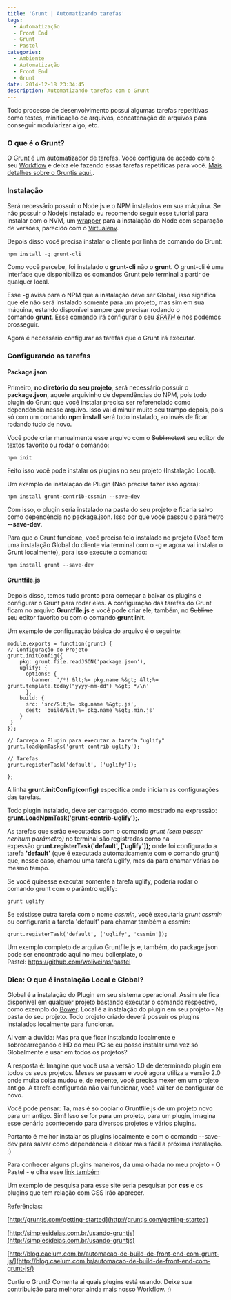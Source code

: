 ```yaml
---
title: 'Grunt | Automatizando tarefas'
tags:
  - Automatização
  - Front End
  - Grunt
  - Pastel
categories:
  - Ambiente
  - Automatização
  - Front End
  - Grunt
date: 2014-12-18 23:34:45
description: Automatizando tarefas com o Grunt
---
```


Todo processo de desenvolvimento possui algumas tarefas repetitivas como testes, minificação de arquivos, concatenação de arquivos para conseguir modularizar algo, etc.<!--more-->

### O que é o Grunt?

O Grunt é um automatizador de tarefas. Você configura de acordo com o seu [Workflow](https://pt.wikipedia.org/wiki/Fluxo_de_trabalho "Fluxo de trabalho") e deixa ele fazendo essas tarefas repetificas para você. [Mais detalhes sobre o Gruntjs aqui.](http://gruntjs.com/ "Gruntjs").

### Instalação

Será necessário possuir o Node.js e o NPM instalados em sua máquina. Se não possuir o Nodejs instalado eu recomendo seguir esse tutorial para instalar com o NVM, um [wrapper](https://pt.wikipedia.org/wiki/Wrapper "O que é um Wrapper") para a instalação do Node com separação de versões, parecido com o [Virtualenv](https://virtualenv.pypa.io "Virtualenv Python").

Depois disso você precisa instalar o cliente por linha de comando do Grunt:

```
npm install -g grunt-cli
```

Como você percebe, foi instalado o **grunt-cli** não o **grunt**. O grunt-cli é uma interface que disponibiliza os comandos Grunt pelo terminal a partir de qualquer local.

Esse **-g** avisa para o NPM que a instalação deve ser Global, isso significa que ele não será instalado somente para um projeto, mas sim em sua máquina, estando disponível sempre que precisar rodando o comando **grunt**. Esse comando irá configurar o seu *[$PATH](http://www.vivaolinux.com.br/artigo/O-que-e-PATH-como-funciona-e-como-trabalhar-com-ele "O que é $PATH")* e nós podemos prosseguir.

Agora é necessário configurar as tarefas que o Grunt irá executar.

### Configurando as tarefas

#### Package.json

Primeiro, **no diretório do seu projeto**, será necessário possuir o **package.json**, aquele arquivinho de dependências do NPM, pois todo plugin do Grunt que você instalar precisa ser referenciado como dependência nesse arquivo. Isso vai diminuir muito seu trampo depois, pois só com um comando **npm install** será tudo instalado, ao invés de ficar rodando tudo de novo.

Você pode criar manualmente esse arquivo com o ~~Sublimetext~~ seu editor de textos favorito ou rodar o comando:

```
npm init
```

Feito isso você pode instalar os plugins no seu projeto (Instalação Local).

Um exemplo de instalação de Plugin (Não precisa fazer isso agora):

```
npm install grunt-contrib-cssmin --save-dev
```

Com isso, o plugin seria instalado na pasta do seu projeto e ficaria salvo como dependência no package.json. Isso por que você passou o parâmetro **--save-dev**.

Para que o Grunt funcione, você precisa telo instalado no projeto (Você tem uma instalação Global do cliente via terminal com o -g e agora vai instalar o Grunt localmente), para isso execute o comando:

```
npm install grunt --save-dev
```

#### Gruntfile.js

Depois disso, temos tudo pronto para começar a baixar os plugins e configurar o Grunt para rodar eles. A configuração das tarefas do Grunt ficam no arquivo **Gruntfile.js** e você pode criar ele, também, no ~~Sublime~~ seu editor favorito ou com o comando **grunt init**.

Um exemplo de configuração básica do arquivo é o seguinte:

```
module.exports = function(grunt) {
// Configuração do Projeto
grunt.initConfig({
    pkg: grunt.file.readJSON('package.json'),
    uglify: {
      options: {
        banner: '/*! &lt;%= pkg.name %&gt; &lt;%= grunt.template.today("yyyy-mm-dd") %&gt; */\n'
      },
    build: {
      src: 'src/&lt;%= pkg.name %&gt;.js',
      dest: 'build/&lt;%= pkg.name %&gt;.min.js'
    }
 }
});

// Carrega o Plugin para executar a tarefa "uglify"
grunt.loadNpmTasks('grunt-contrib-uglify');

// Tarefas
grunt.registerTask('default', ['uglify']);

};
```

A linha **grunt.initConfig(config)** especifica onde iniciam as configurações das tarefas.

Todo plugin instalado, deve ser carregado, como mostrado na expressão: **grunt.LoadNpmTask('grunt-contrib-uglify');.**

As tarefas que serão executadas com o comando *grunt (sem passar nenhum parâmetro)* no terminal são registradas como na expessão **grunt.registerTask('default', ['uglify']);** onde foi configurado a tarefa **'default'** (que é executada automaticamente com o comando grunt) que, nesse caso, chamou uma tarefa uglify, mas da para chamar várias ao mesmo tempo.

Se você quisesse executar somente a tarefa uglify, poderia rodar o comando grunt com o parâmtro uglify:

```
grunt uglify
```

Se existisse outra tarefa com o nome *cssmin*, você executaria *grunt cssmin* ou configuraria a tarefa 'default' para chamar também a cssmin:

```
grunt.registerTask('default', ['uglify', 'cssmin']);
```

Um exemplo completo de arquivo Gruntfile.js e, também, do package.json pode ser encontrado aqui no meu boilerplate, o Pastel: https://github.com/woliveiras/pastel

### Dica: O que é instalação Local e Global?

Global é a instalação do Plugin em seu sistema operacional. Assim ele fica disponível em qualquer projeto bastando executar o comando respectivo, como exemplo do [Bower](http://woliveiras.com.br/posts/olha-o-passarinho-falando-sobre-o-bower/ "Olha o passarinho! (Falando sobre o Bower)").
Local é a instalação do plugin em seu projeto - Na pasta do seu projeto.
Todo projeto criado deverá possuir os plugins instalados localmente para funcionar.

Ai vem a duvida: Mas pra que ficar instalando localmente e sobrecarregando o HD do meu PC se eu posso instalar uma vez só Globalmente e usar em todos os projetos?

A resposta é: Imagine que você usa a versão 1.0 de determinado plugin em todos os seus projetos. Meses se passam e você agora utiliza a versão 2.0 onde muita coisa mudou e, de repente, você precisa mexer em um projeto antigo. A tarefa configurada não vai funcionar, você vai ter de configurar de novo.

Você pode pensar: Tá, mas é só copiar o Gruntfile.js de um projeto novo para um antigo. Sim! Isso se for para um projeto, para um plugin, imagina esse cenário acontecendo para diversos projetos e vários plugins.

Portanto é melhor instalar os plugins localmente e com o comando --save-dev para salvar como dependência e deixar mais fácil a próxima instalação. ;)

Para conhecer alguns plugins maneiros, da uma olhada no meu projeto - O Pastel - e olha esse [link também](http://gruntjs.com/plugins "Grunt plugins")

Um exemplo de pesquisa para esse site seria pesquisar por **css** e os plugins que tem relação com CSS irão aparecer.

Referências:

[http://gruntjs.com/getting-started](http://gruntjs.com/getting-started)

[http://simplesideias.com.br/usando-gruntjs](http://simplesideias.com.br/usando-gruntjs)

[http://blog.caelum.com.br/automacao-de-build-de-front-end-com-grunt-js/](http://blog.caelum.com.br/automacao-de-build-de-front-end-com-grunt-js/)

Curtiu o Grunt? Comenta ai quais plugins está usando. Deixe sua contribuição para melhorar ainda mais nosso Workflow. ;)
